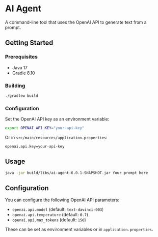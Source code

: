 # AI Agent

A command-line tool that uses the OpenAI API to generate text from a prompt.

## Getting Started

### Prerequisites

- Java 17
- Gradle 8.10

### Building

```bash
./gradlew build
```

### Configuration

Set the OpenAI API key as an environment variable:

```bash
export OPENAI_API_KEY="your-api-key"
```

Or in `src/main/resources/application.properties`:

```
openai.api.key=your-api-key
```

## Usage

```bash
java -jar build/libs/ai-agent-0.0.1-SNAPSHOT.jar Your prompt here
```

## Configuration

You can configure the following OpenAI API parameters:

- `openai.api.model` (default: `text-davinci-003`)
- `openai.api.temperature` (default: `0.7`)
- `openai.api.max_tokens` (default: `150`)

These can be set as environment variables or in `application.properties`.
